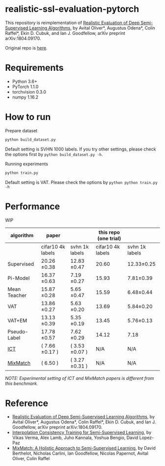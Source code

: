 # realistic-ssl-evaluation-pytorch
This repository is reimplementation of [Realistic Evaluation of Deep Semi-Supervised Learning Algorithms](https://arxiv.org/abs/1804.09170), by Avital Oliver*, Augustus Odena*, Colin Raffel*, Ekin D. Cubuk, and Ian J. Goodfellow, arXiv preprint arXiv:1804.09170.

Original repo is [here](https://github.com/brain-research/realistic-ssl-evaluation).

# Requirements
- Python 3.6+
- PyTorch 1.1.0
- torchvision 0.3.0
- numpy 1.16.2

# How to run
Prepare dataset

```python
python build_dataset.py
```

Default setting is SVHN 1000 labels. If you try other settings, please check the options first by ```python build_dataset.py -h```.

Running experiments

```python
python train.py
```

Default setting is VAT. Please check the options by ```python python train.py -h```

# Performance
WIP

|algorithm|paper||this repo (one trial)| |
|--|--|--|--|--|
||cifar10 4k labels|svhn 1k labels|cifar10 4k labels|svhn 1k labels|
|Supervised|20.26 ±0.38|12.83 ±0.47|20.60|12.33±0.25
|Pi-Model|16.37 ±0.63|7.19 ±0.27|15.93|7.81±0.39
|Mean Teacher|15.87 ±0.28|5.65 ±0.47|15.59|6.48±0.44
|VAT|13.86 ±0.27|5.63 ±0.20|13.69|5.84±0.20
|VAT+EM|13.13 ±0.39|5.35 ±0.19|13.45|5.76±0.13
|Pseudo-Label|17.78 ±0.57|7.62 ±0.29|14.12|7.18
|[ICT](https://arxiv.org/abs/1903.03825)|( 7.66 ±0.17 )|( 3.53 ±0.07 )|N/A|N/A
|[MixMatch](https://arxiv.org/abs/1905.02249)|( 6.50 )|( 3.27 ±0.31 )|N/A|N/A

*NOTE: Experimental setting of ICT and MixMatch papers is different from this benchmark.*

# Reference
- [Realistic Evaluation of Deep Semi-Supervised Learning Algorithms](https://arxiv.org/abs/1804.09170), by Avital Oliver*, Augustus Odena*, Colin Raffel*, Ekin D. Cubuk, and Ian J. Goodfellow, arXiv preprint arXiv:1804.09170.
- [Interpolation Consistency Training for Semi-Supervised Learning](https://arxiv.org/abs/1903.03825), by Vikas Verma, Alex Lamb, Juho Kannala, Yoshua Bengio, David Lopez-Paz
- [MixMatch: A Holistic Approach to Semi-Supervised Learning](https://arxiv.org/abs/1905.02249), by David Berthelot, Nicholas Carlini, Ian Goodfellow, Nicolas Papernot, Avital Oliver, Colin Raffel
